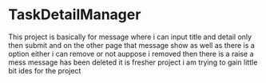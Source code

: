 # TaskDetailManager
This project is basically for message where i can input title and detail only then submit and on the other page that message show as well as there is a option either i can remove or not auppose i removed then there is a raise a mess message has been deleted it is fresher project i am trying to gain little bit ides for the project
